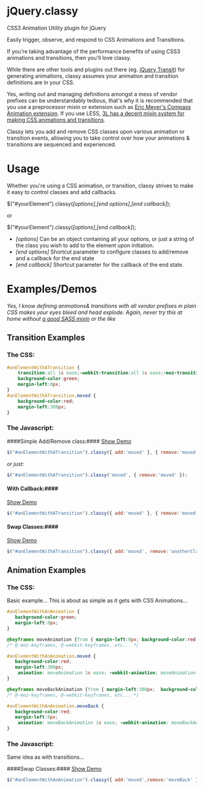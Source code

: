jQuery.classy
=============

CSS3 Animation Utility plugin for jQuery

Easily trigger, observe, and respond to CSS Animations and Transitions.

If you're taking advantage of the performance benefits of using CSS3 animations and transitions, then you'll love classy.

While there are other tools and plugins out there (eg. [jQuery Transit](https://github.com/rstacruz/jquery.transit)) for generating animations, classy assumes your animation and transition definitions are in your CSS.

Yes, writing out and managing definitions amongst a mess of vendor prefixes can be understandably tedious, that's why it is recommended that you use a preprocessor mixin or extension such as [Eric Meyer's Compass Animation extension](https://github.com/ericam/compass-animation). If you use LESS, [3L has a decent mixin system for making CSS animations and transitions](https://github.com/mateuszkocz/3l).

Classy lets you add and remove CSS classes upon various animation or transition events, allowing you to take control over how your animations & transitions are sequenced and experienced.

# Usage #
Whether you're using a CSS animation, or transition, classy strives to make it easy to control classes and add callbacks.

$("#yourElement").classy(*[options]*,*[end options]*,*[end callback]*);

or

$("#yourElement").classy(*[options]*,*[end callback]*);

* *[options]* Can be an object containing all your options, or just a string of the class you wish to add to the element upon initiation.
* *[end options]* Shortcut parameter to configure classes to add/remove and a callback for the end state
* *[end callback]* Shortcut parameter for the callback of the end state.


# Examples/Demos #
*Yes, I know defining animations& transitions with all vendor prefixes in plain CSS makes your eyes bleed and head explode. Again, never try this at home without [a good SASS mixin](https://github.com/ericam/compass-animation) or the like*

## Transition Examples ##

### The CSS: ###

```css
#anElementWithATransition {
    transition:all 1s ease;-webkit-transition:all 1s ease;-moz-transition:all 1s ease;-o-transition:all 1s ease;-ms-transition:all 1s ease;
    background-color:green;
    margin-left:0px;
}
#anElementWithATransition.moved {
    background-color:red;
    margin-left:300px;
}​
```

### The Javascript: ###
####Simple Add/Remove class:####
[Show Demo](http://jsfiddle.net/adamco/3jKCe/2/)
```javascript
$("#anElementWithATransition").classy({ add:'moved' }, { remove:'moved' });
```
*or just:*
```javascript
$("#anElementWithATransition").classy('moved', { remove:'moved' });
```

#### With Callback:####
[Show Demo](http://jsfiddle.net/adamco/BNdZG/1/)
```javascript
$("#anElementWithATransition").classy({ add:'moved' }, { remove:'moved', call:function(){ alert('at end of transition') } });
```

#### Swap Classes:####
[Show Demo](http://jsfiddle.net/adamco/XG7JQ/2/)
```javascript
$("#anElementWithATransition").classy({ add:'moved', remove:'anotherClass' }, { remove:'moved', add:'anotherClass' });
```

## Animation Examples ##

### The CSS: ###
Basic example... This is about as simple as it gets with CSS Animations...

```css
#anElementWithAnAnimation {
   background-color:green;
   margin-left:0px;
}

@keyframes moveAnimation {from { margin-left:0px; background-color:red; }  to {  margin-left:300px; background-color:green;} } 
/* @-moz-keyframes, @-webkit-keyframes, etc... */

#anElementWithAnAnimation.moved {
   background-color:red;
   margin-left:300px;
    animation: moveAnimation 1s ease; -webkit-animation: moveAnimation 1s ease-in-out;-moz-animation: moveAnimation 1s ease;-o-animation: moveAnimation 1s ease;-ms-animation: moveAnimation 1s ease; 
}​

@keyframes moveBackAnimation {from { margin-left:300px;  background-color:green }  to {  margin-left:0px;  background-color:red; } } 
/* @-moz-keyframes, @-webkit-keyframes, etc... */

#anElementWithAnAnimation.moveBack {
   background-color:red;
   margin-left:0px;
    animation: moveBackAnimation 1s ease; -webkit-animation: moveBackAnimation 1s ease-in-out;-moz-animation: moveBackAnimation 1s ease;-o-animation: moveBackAnimation 1s ease;-ms-animation: moveBackAnimation 1s ease; 
}​
```

### The Javascript: ###

Same idea as with transitions...

####Swap Classes:####
[Show Demo](http://jsfiddle.net/adamco/d6jkk/2/)
```javascript
$("#anElementWithAnAnimation").classy({ add:'moved',remove:'moveBack' }, { remove:'moved', add:'moveBack'});
```